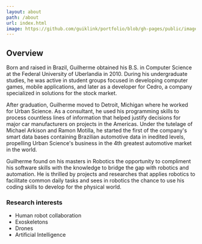 ```yaml
---
layout: about
path: /about
url: index.html
image: https://github.com/guiklink/portfolio/blob/gh-pages/public/images/guilherme_klink.jpg?raw=true
---
```


## Overview
Born and raised in Brazil, Guilherme obtained his B.S. in Computer Science at the Federal University of Uberlandia in 2010. During his undergraduate studies, he was active in student groups focused in developing computer games, mobile applications, and later as a developer for Cedro, a company specialized in solutions for the stock market.  
  
After graduation, Guilherme moved to Detroit, Michigan where he worked for Urban Science. As a consultant, he used his programming skills to process countless lines of information that helped justify decisions for major car manufacturers on projects in the Americas. Under the tutelage of Michael Arkison and Ramon Motilla, he started the first of the company's smart data bases containing Brazilian automotive data in inedited levels, propelling Urban Science's business in the 4th greatest automotive market in the world.  
  
Guilherme found on his masters in Robotics the opportunity to compliment his software skills with the knowledge to bridge the gap with robotics and automation. He is thrilled by projects and researches that applies robotics to facilitate common daily tasks and sees in robotics the chance to use his coding skills to develop for the physical world.

### Research interests
* Human robot collaboration
* Exoskeletons
* Drones
* Artificial Intelligence
